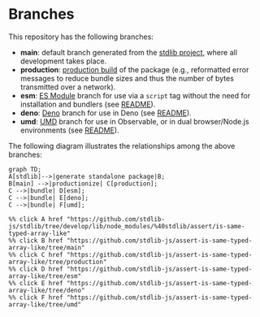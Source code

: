 <!--

@license Apache-2.0

Copyright (c) 2022 The Stdlib Authors.

Licensed under the Apache License, Version 2.0 (the "License");
you may not use this file except in compliance with the License.
You may obtain a copy of the License at

    http://www.apache.org/licenses/LICENSE-2.0

Unless required by applicable law or agreed to in writing, software
distributed under the License is distributed on an "AS IS" BASIS,
WITHOUT WARRANTIES OR CONDITIONS OF ANY KIND, either express or implied.
See the License for the specific language governing permissions and
limitations under the License.

-->

# Branches

This repository has the following branches:

-   **main**: default branch generated from the [stdlib project][stdlib-url], where all development takes place.
-   **production**: [production build][production-url] of the package (e.g., reformatted error messages to reduce bundle sizes and thus the number of bytes transmitted over a network).
-   **esm**: [ES Module][esm-url] branch for use via a `script` tag without the need for installation and bundlers (see [README][esm-readme]).
-   **deno**: [Deno][deno-url] branch for use in Deno (see [README][deno-readme]).
-   **umd**: [UMD][umd-url] branch for use in Observable, or in dual browser/Node.js environments (see [README][umd-readme]).

The following diagram illustrates the relationships among the above branches:

```mermaid
graph TD;
A[stdlib]-->|generate standalone package|B;
B[main] -->|productionize| C[production];
C -->|bundle| D[esm];
C -->|bundle| E[deno];
C -->|bundle| F[umd];

%% click A href "https://github.com/stdlib-js/stdlib/tree/develop/lib/node_modules/%40stdlib/assert/is-same-typed-array-like"
%% click B href "https://github.com/stdlib-js/assert-is-same-typed-array-like/tree/main"
%% click C href "https://github.com/stdlib-js/assert-is-same-typed-array-like/tree/production"
%% click D href "https://github.com/stdlib-js/assert-is-same-typed-array-like/tree/esm"
%% click E href "https://github.com/stdlib-js/assert-is-same-typed-array-like/tree/deno"
%% click F href "https://github.com/stdlib-js/assert-is-same-typed-array-like/tree/umd"
```

[stdlib-url]: https://github.com/stdlib-js/stdlib/tree/develop/lib/node_modules/%40stdlib/assert/is-same-typed-array-like
[production-url]: https://github.com/stdlib-js/assert-is-same-typed-array-like/tree/production
[deno-url]: https://github.com/stdlib-js/assert-is-same-typed-array-like/tree/deno
[deno-readme]: https://github.com/stdlib-js/assert-is-same-typed-array-like/blob/deno/README.md
[umd-url]: https://github.com/stdlib-js/assert-is-same-typed-array-like/tree/umd
[umd-readme]: https://github.com/stdlib-js/assert-is-same-typed-array-like/blob/umd/README.md
[esm-url]: https://github.com/stdlib-js/assert-is-same-typed-array-like/tree/esm
[esm-readme]: https://github.com/stdlib-js/assert-is-same-typed-array-like/blob/esm/README.md